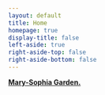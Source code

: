 ```yaml
---
layout: default
title: Home
homepage: true
display-title: false
left-aside: true
right-aside-top: false
right-aside-bottom: false
---
```


**<a href="/garden/">Mary-Sophia Garden.</a>**
